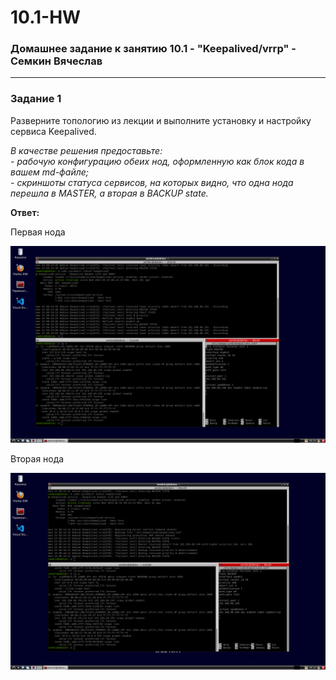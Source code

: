 # 10.1-HW
### Домашнее задание к занятию 10.1 - "Keepalived/vrrp" - Семкин Вячеслав
***
### Задание 1
Разверните топологию из лекции и выполните установку и настройку сервиса Keepalived. 

*В качестве решения предоставьте:*   
*- рабочую конфигурацию обеих нод, оформленную как блок кода в вашем md-файле;*   
*- скриншоты статуса сервисов, на которых видно, что одна нода перешла в MASTER, а вторая в BACKUP state.*   

**Ответ:**

Первая нода

![1-1](https://github.com/SemkinVA/10.1-HW/blob/main/1-1.png)

Вторая нода

![1-2](https://github.com/SemkinVA/10.1-HW/blob/main/1-2.png)
